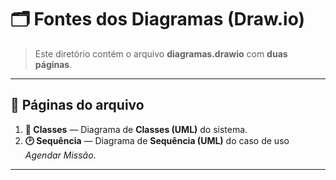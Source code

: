 # 🗂️ Fontes dos Diagramas (Draw.io)

> Este diretório contém o arquivo **diagramas.drawio** com **duas páginas**.

---

## 📄 Páginas do arquivo

1. **📘 Classes** — Diagrama de **Classes (UML)** do sistema.
2. **🕑 Sequência** — Diagrama de **Sequência (UML)** do caso de uso *Agendar Missão*.

---
